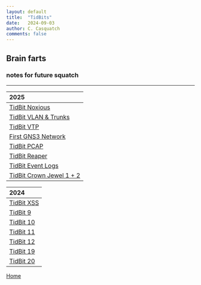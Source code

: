 ```yaml
---
layout: default
title:  "TidBits"
date:   2024-09-03
author: C. Casquatch
comments: false
---
```


## Brain farts
### notes for future squatch

***


|2025               |
|:------------------|
|[TidBit Noxious](_posts/TidBits/2025-05-26-TBNoxious.md) |
|[TidBit VLAN & Trunks](_posts/TidBits/2025-05-26-vlans&trunkspt2.md) |
|[TidBit VTP](_posts/TidBits/2025-05-23-vlansgns3.md) |
|[First GNS3 Network](_posts/TidBits/2025-05-18-FirstGNS3.md) |
|[TidBit PCAP](_posts/TidBits/2025-05-17-PCAP.md) |
|[TidBit Reaper](_posts/TidBits/2025-05-17-TBReaper.md) |
|[TidBit Event Logs](_posts/TidBits/2025-05-16-EventLogs.md) |
|[TidBit Crown Jewel 1 + 2](_posts/TidBits/2025-05-16-TBCJ12.md) |


| 2024              |
|:------------------|
| [TidBit XSS](_posts/TidBits/2024-09-03-TidBit-XSS.markdown) |
| [TidBit 9](_posts/TidBits/2024-09-03-TidBit-9.markdown) |
| [TidBit 10](_posts/TidBits/2024-09-03-TidBit-10.markdown) |
| [TidBit 11](_posts/TidBits/2024-09-03-TidBit-11.markdown) |
| [TidBit 12](_posts/TidBits/2024-09-03-TidBit-12.markdown) |
| [TidBit 19](_posts/TidBits/2024-09-03-TidBit-19.markdown) |
| [TidBit 20](_posts/TidBits/2024-09-03-TidBit-20.markdown) |


[Home](./index.md)

